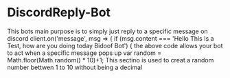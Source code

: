 # DiscordReply-Bot
This bots main purpose is to simply just reply to a specific message on discord
 client.on('message', msg => {
 if (msg.content === 'Hello This Is a Test, how are you doing today Bidoof Bot') {
 the above code allows your bot to act when a specific message pops up
 var random = Math.floor(Math.random() * 10)+1;
 This sectino is used to creat a random number bettwen 1 to 10 without being a decimal
